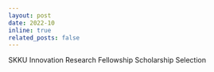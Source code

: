 ```yaml
---
layout: post
date: 2022-10 
inline: true
related_posts: false
---
```


SKKU Innovation Research Fellowship Scholarship Selection 
